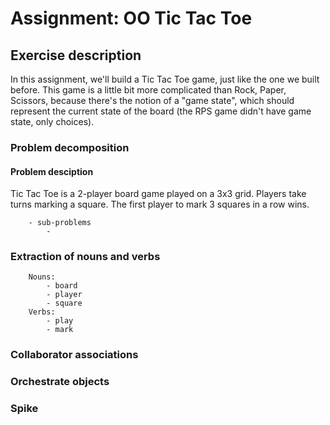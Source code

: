 # Assignment: OO Tic Tac Toe

## Exercise description
In this assignment, we'll build a Tic Tac Toe game, just like the one we built before. This game is a little bit more complicated than Rock, Paper, Scissors, because there's the notion of a "game state", which should represent the current state of the board (the RPS game didn't have game state, only choices).

### Problem decomposition

#### Problem desciption
Tic Tac Toe is a 2-player board game played on a 3x3 grid.  Players take
turns marking a square.  The first player to mark 3 squares in a row wins. 

		- sub-problems
			- 	

### Extraction of nouns and verbs
		Nouns:
			- board 
			- player 
			- square
		Verbs:
			- play 
			- mark

### Collaborator associations
### Orchestrate objects
### Spike
